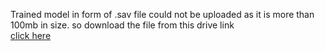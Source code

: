 Trained model in form of .sav file could not be uploaded as it is more than 100mb in size. so download the file from this drive link<BR>
<a href='https://drive.google.com/file/d/1ctiJBckUj0fXSqcyRY2_nC2nvQy7ltwn/view?usp=sharing'>click here</a>
